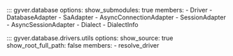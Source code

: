 ::: gyver.database
    options:
        show_submodules: true
        members:
            - Driver
            - DatabaseAdapter
            - SaAdapter
            - AsyncConnectionAdapter
            - SessionAdapter
            - AsyncSessionAdapter
            - Dialect
            - DialectInfo

::: gyver.database.drivers.utils
    options:
        show_source: true
        show_root_full_path: false
        members:
            - resolve_driver